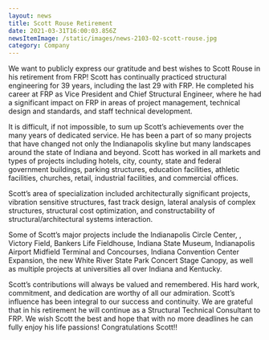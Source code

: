 ```yaml
---
layout: news
title: Scott Rouse Retirement
date: 2021-03-31T16:00:03.856Z
newsItemImage: /static/images/news-2103-02-scott-rouse.jpg
category: Company
---
```

We want to publicly express our gratitude and best wishes to Scott Rouse in his retirement from FRP!  Scott has continually practiced structural engineering for 39 years, including the last 29 with FRP.  He completed his career at FRP as Vice President and Chief Structural Engineer, where he had a significant impact on FRP in areas of project management, technical design and standards, and staff technical development.

It is difficult, if not impossible, to sum up Scott’s achievements over the many years of dedicated service. He has been a part of so many projects that have changed not only the Indianapolis skyline but many landscapes around the state of Indiana and beyond. Scott has worked in all markets and types of projects including hotels, city, county, state and federal government buildings, parking structures, education facilities, athletic facilities, churches, retail, industrial facilities, and commercial offices. 

Scott’s area of specialization included architecturally significant projects, vibration sensitive structures, fast track design, lateral analysis of complex structures, structural cost optimization, and constructability of structural/architectural systems interaction.

Some of Scott’s major projects include the Indianapolis Circle Center, , Victory Field, Bankers Life Fieldhouse, Indiana State Museum, Indianapolis Airport Midfield Terminal and Concourses, Indiana Convention Center Expansion, the new White River State Park Concert Stage Canopy, as well as multiple projects at universities all over Indiana and Kentucky.

Scott’s contributions will always be valued and remembered. His hard work, commitment, and dedication are worthy of all our admiration. Scott’s influence has been integral to our success and continuity. We are grateful that in his retirement he will continue as a Structural Technical Consultant to FRP. We wish Scott the best and hope that with no more deadlines he can fully enjoy his life passions! Congratulations Scott!! 
